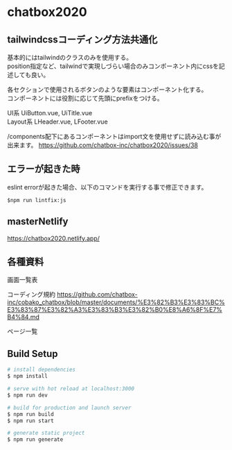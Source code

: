 # chatbox2020

## tailwindcssコーディング方法共通化 

基本的にはtailwindのクラスのみを使用する。    
position指定など、tailwindで実現しづらい場合のみコンポーネント内にcssを記述しても良い。

各セクションで使用されるボタンのような要素はコンポーネント化する。  
コンポーネントには役割に応じて先頭にprefixをつける。

UI系 UiButton.vue, UiTitle.vue  
Layout系 LHeader.vue, LFooter.vue

/components配下にあるコンポーネントはimport文を使用せずに読み込む事が出来ます。
https://github.com/chatbox-inc/chatbox2020/issues/38

## エラーが起きた時

eslint errorが起きた場合、以下のコマンドを実行する事で修正できます。
```
$npm run lintfix:js
```


## masterNetlify
https://chatbox2020.netlify.app/


## 各種資料

画面一覧表

コーディング規約
https://github.com/chatbox-inc/cobako_chatbox/blob/master/documents/%E3%82%B3%E3%83%BC%E3%83%87%E3%82%A3%E3%83%B3%E3%82%B0%E8%A6%8F%E7%B4%84.md

ページ一覧

## Build Setup

``` bash
# install dependencies
$ npm install

# serve with hot reload at localhost:3000
$ npm run dev

# build for production and launch server
$ npm run build
$ npm run start

# generate static project
$ npm run generate

                                                                                                               


